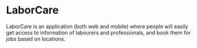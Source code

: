 # LaborCare
LaborCare is an application (both web and mobile) where people will easily get access to information of labourers and professionals, and book them for jobs based on locations.
